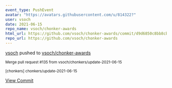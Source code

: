 ```yaml
---
event_type: PushEvent
avatar: "https://avatars.githubusercontent.com/u/814322?"
user: vsoch
date: 2021-06-15
repo_name: vsoch/chonker-awards
html_url: https://github.com/vsoch/chonker-awards/commit/d9d6850c8bb8cb838b23a88e59f547e0c40b6655
repo_url: https://github.com/vsoch/chonker-awards
---
```


<a href='https://github.com/vsoch' target='_blank'>vsoch</a> pushed to <a href='https://github.com/vsoch/chonker-awards' target='_blank'>vsoch/chonker-awards</a>

<small>Merge pull request #135 from vsoch/chonkers/update-2021-06-15

[chonkers] chonkers/update-2021-06-15</small>

<a href='https://github.com/vsoch/chonker-awards/commit/d9d6850c8bb8cb838b23a88e59f547e0c40b6655' target='_blank'>View Commit</a>